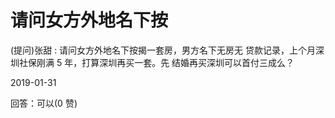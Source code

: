 # 请问女方外地名下按

(提问)张甜 : 请问女方外地名下按揭一套房，男方名下无房无 贷款记录，上个月深圳社保刚满 5 年，打算深圳再买一套。先 结婚再买深圳可以首付三成么？

2019-01-31

回答：可以(0 赞)